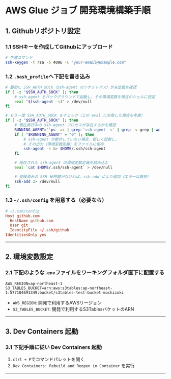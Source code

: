 # AWS Glue ジョブ 開発環境構築手順


## 1. Githubリポジトリ設定

### 1.1 SSHキーを作成してGithubにアップロード
```bash
# 生成コマンド
ssh-keygen -t rsa -b 4096 -C "your-email@example.com"
```

### 1.2 `.bash_profile`へ下記を書き込み
``` bash
# 最初に SSH_AUTH_SOCK（ssh-agent のソケットパス）が未定義か確認
if [ -z "$SSH_AUTH_SOCK" ]; then
    # ssh-agent をバックグラウンドで起動し、その環境変数を現在のシェルに設定
    eval "$(ssh-agent -s)" > /dev/null
fi

# もう一度 SSH_AUTH_SOCK をチェック（上の eval に失敗した場合も考慮）
if [ -z "$SSH_AUTH_SOCK" ]; then
    # 現在実行中の ssh-agent プロセスが存在するかを確認
    RUNNING_AGENT="`ps -ax | grep 'ssh-agent -s' | grep -v grep | wc -l | tr -d '[:space:]'`"
    if [ "$RUNNING_AGENT" = "0" ]; then
        # ssh-agent が動作していない場合、新しく起動し、
        # その出力（環境変数定義）をファイルに保存
        ssh-agent -s &> $HOME/.ssh/ssh-agent
    fi

    # 保存された ssh-agent の環境変数定義を読み込む
    eval `cat $HOME/.ssh/ssh-agent` > /dev/null

    # 登録済みの SSH 秘密鍵がなければ、ssh-add により追加（エラーは無視）
    ssh-add 2> /dev/null
fi
```

### 1.3 `~/.ssh/config` を用意する（必要なら）
```conf
# ~/.ssh/config
Host github.com
  HostName github.com
  User git
  IdentityFile ~/.ssh/github
IdentitiesOnly yes
```

---

## 2. 環境変数設定
### 2.1 下記のような`.env`ファイルをワーキングフォルダ直下に配置する
```.env
AWS_REGION=ap-northeast-1
S3_TABLES_BUCKET=arn:aws:s3tables:ap-northeast-1:577104691349:bucket/s3tables-test-bucket-mochizuki
```
- `AWS_REGION`: 開発で利用するAWSリージョン
- `S3_TABLES_BUCKET`: 開発で利用するS3TablesバケットのARN

---

## 3. Dev Containers 起動
### 3.1 下記手順に従い Dev Containers 起動
1. `ctrl + P`でコマンドパレットを開く
2. `Dev Containers: Rebuild and Reopen in Container` を実行

---